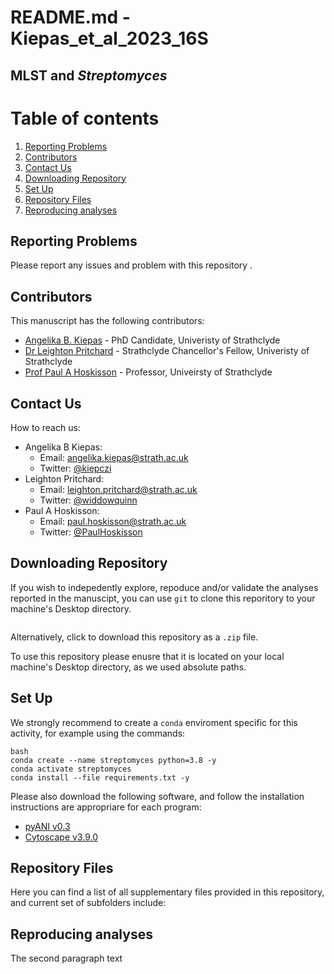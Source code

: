 # **README.md** - **Kiepas_et_al_2023_16S**

## **MLST and *Streptomyces***




# Table of contents

1. [Reporting Problems](#reporting-problems)
2. [Contributors](#contributors)
3. [Contact Us](#contact-us)
4. [Downloading Repository](#downloading-repository)
5. [Set Up](#set-up)
6. [Repository Files](#repository-files)
7. [Reproducing analyses](#reproducing-analyses)



## **Reporting Problems**
Please report any issues and problem with this repository .

## **Contributors**
This manuscript has the following contributors:
- [Angelika B. Kiepas](https://github.com/kiepczi) - PhD Candidate, Univeristy of Strathclyde
- [Dr Leighton Pritchard](https://github.com/widdowquinn) - Strathclyde Chancellor's Fellow, Univeristy of Strathclyde
- [Prof Paul A Hoskisson](https://github.com/PaulHoskisson) - Professor, Univeirsty of Strathclyde

## **Contact Us**
How to reach us:
- Angelika B Kiepas:
    - Email: angelika.kiepas@strath.ac.uk
    - Twitter: [@kiepczi](https://twitter.com/kiepczi?lang=en)
- Leighton Pritchard:
    - Email: leighton.pritchard@strath.ac.uk
    - Twitter: [@widdowquinn](https://twitter.com/widdowquinn)
- Paul A Hoskisson:
    - Email: paul.hoskisson@strath.ac.uk
    - Twitter: [@PaulHoskisson](https://twitter.com/PaulHoskisson?ref_src=twsrc%5Egoogle%7Ctwcamp%5Eserp%7Ctwgr%5Eauthor)


## **Downloading Repository**
If you wish to indepedently explore, repoduce and/or validate the analyses reported in the manuscipt, you can use `git` to clone this reporitory to your machine's Desktop directory. 

```bash

```
Alternatively, click  to download this repository as a `.zip` file.

To use this repository please enusre that it is located on your local machine's Desktop directory, as we used absolute paths. 


## **Set Up**
We strongly recommend to create a `conda` enviroment specific for this activity, for example using the commands:

```
bash
conda create --name streptomyces python=3.8 -y
conda activate streptomyces
conda install --file requirements.txt -y
```

Please also download the following software, and follow the installation instructions are appropriare for each program:

- [pyANI v0.3](https://github.com/widdowquinn/pyani)
- [Cytoscape v3.9.0](https://cytoscape.org)



## **Repository Files**
Here you can find a list of all supplementary files provided in this repository, and current set of subfolders include:


## **Reproducing analyses** 
The second paragraph text

